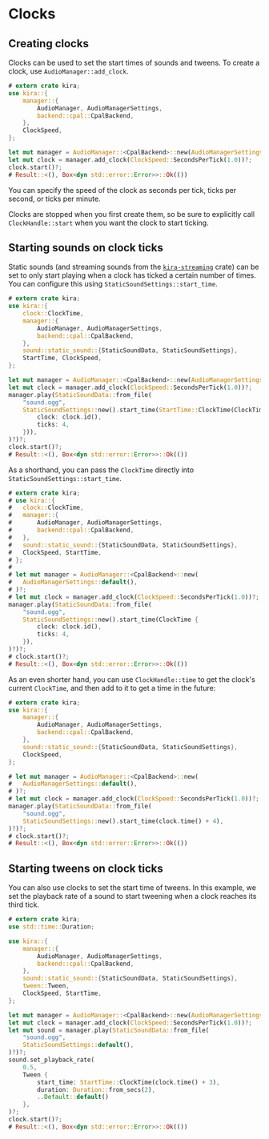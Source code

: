 # Clocks

## Creating clocks

Clocks can be used to set the start times of sounds and tweens. To create a
clock, use `AudioManager::add_clock`.

```rust ,no_run
# extern crate kira;
use kira::{
	manager::{
		AudioManager, AudioManagerSettings,
		backend::cpal::CpalBackend,
	},
	ClockSpeed,
};

let mut manager = AudioManager::<CpalBackend>::new(AudioManagerSettings::default())?;
let mut clock = manager.add_clock(ClockSpeed::SecondsPerTick(1.0))?;
clock.start()?;
# Result::<(), Box<dyn std::error::Error>>::Ok(())
```

You can specify the speed of the clock as seconds per tick, ticks per second, or
ticks per minute.

Clocks are stopped when you first create them, so be sure to explicitly call
`ClockHandle::start` when you want the clock to start ticking.

## Starting sounds on clock ticks

Static sounds (and streaming sounds from the
[`kira-streaming`](https://crates.io/crates/kira-streaming) crate) can be set to
only start playing when a clock has ticked a certain number of times. You can
configure this using `StaticSoundSettings::start_time`.

```rust ,no_run
# extern crate kira;
use kira::{
	clock::ClockTime,
	manager::{
		AudioManager, AudioManagerSettings,
		backend::cpal::CpalBackend,
	},
	sound::static_sound::{StaticSoundData, StaticSoundSettings},
	StartTime, ClockSpeed,
};

let mut manager = AudioManager::<CpalBackend>::new(AudioManagerSettings::default())?;
let mut clock = manager.add_clock(ClockSpeed::SecondsPerTick(1.0))?;
manager.play(StaticSoundData::from_file(
	"sound.ogg",
	StaticSoundSettings::new().start_time(StartTime::ClockTime(ClockTime {
		clock: clock.id(),
		ticks: 4,
	})),
)?)?;
clock.start()?;
# Result::<(), Box<dyn std::error::Error>>::Ok(())
```

As a shorthand, you can pass the `ClockTime` directly into
`StaticSoundSettings::start_time`.

```rust ,no_run
# extern crate kira;
# use kira::{
# 	clock::ClockTime,
# 	manager::{
# 	 	AudioManager, AudioManagerSettings,
# 		backend::cpal::CpalBackend,
# 	},
# 	sound::static_sound::{StaticSoundData, StaticSoundSettings},
# 	ClockSpeed, StartTime,
# };
#
# let mut manager = AudioManager::<CpalBackend>::new(
# 	AudioManagerSettings::default(),
# )?;
# let mut clock = manager.add_clock(ClockSpeed::SecondsPerTick(1.0))?;
manager.play(StaticSoundData::from_file(
	"sound.ogg",
	StaticSoundSettings::new().start_time(ClockTime {
		clock: clock.id(),
		ticks: 4,
	}),
)?)?;
# clock.start()?;
# Result::<(), Box<dyn std::error::Error>>::Ok(())
```

As an even shorter hand, you can use `ClockHandle::time` to get the clock's
current `ClockTime`, and then add to it to get a time in the future:

```rust ,no_run
# extern crate kira;
use kira::{
	manager::{
		AudioManager, AudioManagerSettings,
		backend::cpal::CpalBackend,
	},
	sound::static_sound::{StaticSoundData, StaticSoundSettings},
	ClockSpeed,
};

# let mut manager = AudioManager::<CpalBackend>::new(
# 	AudioManagerSettings::default(),
# )?;
# let mut clock = manager.add_clock(ClockSpeed::SecondsPerTick(1.0))?;
manager.play(StaticSoundData::from_file(
	"sound.ogg",
	StaticSoundSettings::new().start_time(clock.time() + 4),
)?)?;
# clock.start()?;
# Result::<(), Box<dyn std::error::Error>>::Ok(())
```

## Starting tweens on clock ticks

You can also use clocks to set the start time of tweens. In this example, we set
the playback rate of a sound to start tweening when a clock reaches its third
tick.

```rust ,no_run
# extern crate kira;
use std::time::Duration;

use kira::{
	manager::{
		AudioManager, AudioManagerSettings,
		backend::cpal::CpalBackend,
	},
	sound::static_sound::{StaticSoundData, StaticSoundSettings},
	tween::Tween,
	ClockSpeed, StartTime,
};

let mut manager = AudioManager::<CpalBackend>::new(AudioManagerSettings::default())?;
let mut clock = manager.add_clock(ClockSpeed::SecondsPerTick(1.0))?;
let mut sound = manager.play(StaticSoundData::from_file(
	"sound.ogg",
	StaticSoundSettings::default(),
)?)?;
sound.set_playback_rate(
	0.5,
	Tween {
		start_time: StartTime::ClockTime(clock.time() + 3),
		duration: Duration::from_secs(2),
		..Default::default()
	},
)?;
clock.start()?;
# Result::<(), Box<dyn std::error::Error>>::Ok(())
```
